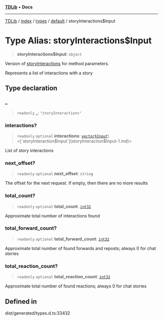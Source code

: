 [**TDLib**](../../../../../../README.md) • **Docs**

***

[TDLib](../../../../../../modules.md) / [index](../../../../../README.md) / [types](../../../README.md) / [default](../README.md) / storyInteractions$Input

# Type Alias: storyInteractions$Input

> **storyInteractions$Input**: `object`

Version of [storyInteractions](storyInteractions-1.md) for method parameters.

Represents a list of interactions with a story

## Type declaration

### \_

> `readonly` **\_**: `"storyInteractions"`

### interactions?

> `readonly` `optional` **interactions**: [`vector$Input`](vector$Input.md)\<[`storyInteraction$Input`](storyInteraction$Input-1.md)\>

List of story interactions

### next\_offset?

> `readonly` `optional` **next\_offset**: `string`

The offset for the next request. If empty, then there are no more results

### total\_count?

> `readonly` `optional` **total\_count**: [`int32`](int32-1.md)

Approximate total number of interactions found

### total\_forward\_count?

> `readonly` `optional` **total\_forward\_count**: [`int32`](int32-1.md)

Approximate total number of found forwards and reposts; always 0 for chat stories

### total\_reaction\_count?

> `readonly` `optional` **total\_reaction\_count**: [`int32`](int32-1.md)

Approximate total number of found reactions; always 0 for chat stories

## Defined in

dist/generated/types.d.ts:33432
